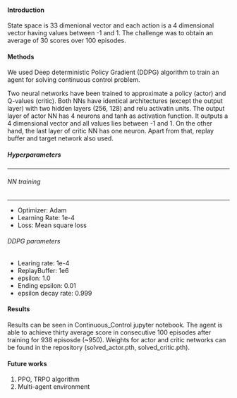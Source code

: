 
#### Introduction

State space is 33 dimenional vector and each action is a 4 dimensional vector having values between -1 and 1. The challenge was to obtain an average of 30 scores over 100 episodes.


#### Methods


We used Deep deterministic Policy Gradient (DDPG) algorithm to train an agent for solving continuous control problem. 

Two neural networks have been trained to approximate a policy (actor) and Q-values (critic). Both NNs have identical architectures (except the output layer) with two hidden layers (256, 128) and relu activatin units.
The output layer of actor NN has 4 neurons and tanh as activation function. It outputs a 4 dimensional vector and all values lies between -1 and 1. On the other hand, the last layer of critic NN has one neuron. Apart from that, replay buffer and
target network also used. 
 
 
 #####  Hyperparameters
 --------------------
 
 ###### NN training
------------
  - Optimizer: Adam
  - Learning Rate: 1e-4
  - Loss: Mean square loss
  
 ###### DDPG parameters
  - Learing rate: 1e-4
  - ReplayBuffer: 1e6
  - epsilon: 1.0 
  - Ending epsilon: 0.01 
  - epsilon decay rate: 0.999
  
 
 #### Results
  
  Results can be seen in Continuous_Control jupyter notebook. The agent is able to achieve thirty average score in consecutive 100 episodes after training for 938 episosde (~950). 
  Weights for actor and critic networks can be found in the repository (solved_actor.pth, solved_critic.pth). 
  
#### Future works
1. PPO, TRPO algorithm
2. Multi-agent environment



  
  
